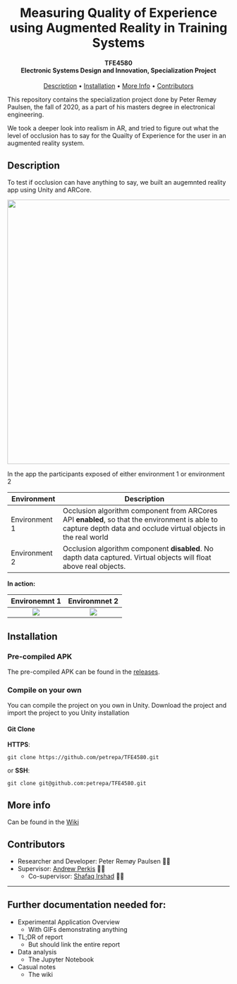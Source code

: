 <h1 align="center">
  Measuring Quality of Experience  <br>
  using Augmented Reality 
  in Training Systems
</h1>

<h4 align="center">TFE4580<br>Electronic Systems Design and Innovation, Specialization Project</h4>

<p align="center">
  <a href="#description">Description</a> •
  <a href="#installation">Installation</a> •
  <a href="#more-info">More Info</a> •
  <a href="#contributors">Contributors</a>
</p>

This repository contains the specialization project done by Peter Remøy Paulsen, the fall of 2020, as a part of his masters degree in electronical engineering. 

We took a deeper look into realism in AR, and tried to figure out what the level of occlusion has to say for the Quailty of Experience for the user in an augmented reality system. 

## Description
To test if occlusion can have anything to say, we built an augemnted reality app using Unity and ARCore.
<p align="center">
   <img src="https://i.imgur.com/OMncFvb.png" width="600"/>
</p>

In the app the participants exposed of either environment 1 or environment 2

| **Environment**      | **Description**           |
|----------------------|---------------------------|
| Environment 1        | Occlusion algorithm component from ARCores API **enabled**, so that the environment is able to capture depth data and occlude virtual objects in the real world |
| Environment 2        | Occlusion algorithm component **disabled**. No dapth data captured. Virtual objects will float above real objects. |


**In action:**

Environemnt 1          |  Environmnet 2
:-------------------------:|:-------------------------:
![](https://github.com/petrepa/TFE4580/blob/master/readmes/media/env_1_compressed.gif)  |  ![](https://github.com/petrepa/TFE4580/blob/master/readmes/media/env_2_compressed.gif)

## Installation
### Pre-compiled APK
The pre-compiled APK can be found in the [releases](https://github.com/petrepa/TFE4580/releases).

### Compile on your own
You can compile the project on you own in Unity. Download the project and import the project to you Unity installation

#### Git Clone
**HTTPS**:
```
git clone https://github.com/petrepa/TFE4580.git
```
or **SSH**:
```
git clone git@github.com:petrepa/TFE4580.git
```


## More info
Can be found in the [Wiki](https://github.com/petrepa/TFE4580/wiki)
## Contributors
* Researcher and Developer: Peter Remøy Paulsen 👨‍🎓
* Supervisor: [Andrew Perkis](https://www.ntnu.edu/employees/andrew.perkis) 👨‍🏫
    * Co-supervisor: [Shafaq Irshad](https://www.ntnu.edu/employees/shafaq.irshad) 👩‍🏫

---
## Further documentation needed for:
* Experimental Application Overview
    * With GIFs demonstrating anything
* TL;DR of report
    * But should link the entire report
* Data analysis
    * The Jupyter Notebook
* Casual notes
    * The wiki
